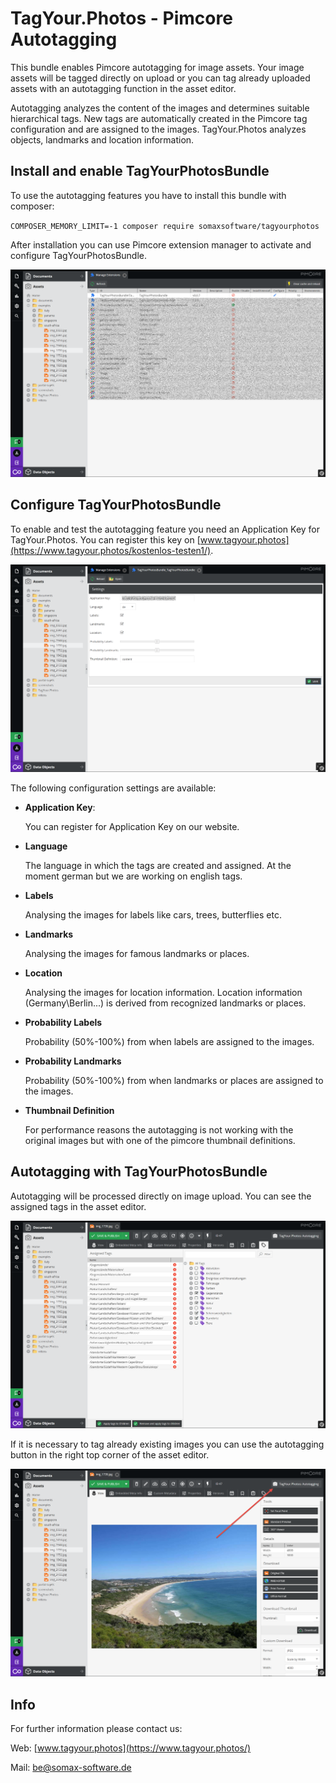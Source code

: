 # TagYour.Photos - Pimcore Autotagging
This bundle enables Pimcore autotagging for image assets. Your image assets will be tagged 
directly on upload or you can tag already uploaded assets with an autotagging function in the 
asset editor.

Autotagging analyzes the content of the images and determines suitable hierarchical tags. 
New tags are automatically created in the Pimcore tag configuration and are assigned to the images. 
TagYour.Photos analyzes objects, landmarks and location information.

## Install and enable TagYourPhotosBundle
To use the autotagging features you have to install this bundle with composer:

`COMPOSER_MEMORY_LIMIT=-1 composer require somaxsoftware/tagyourphotos`

After installation you can use Pimcore extension manager to activate and configure 
TagYourPhotosBundle.

![Enable TagYour.Photos bundle in Pimcore](./docs/EnableTagYourPhotosBundle.png)

## Configure TagYourPhotosBundle
To enable and test the autotagging feature you need an Application Key for TagYour.Photos. 
You can register this key on [www.tagyour.photos](https://www.tagyour.photos/kostenlos-testen1/).

![Configure TagYour.Photos bundle in Pimcore](./docs/ConfigureTagYourPhotosBundle.png)

The following configuration settings are available:

- **Application Key**:

    You can register for Application Key on our website.

- **Language**

    The language in which the tags are created and assigned. At the moment german but we are 
working on english tags.

- **Labels**

    Analysing the images for labels like cars, trees, butterflies etc.

- **Landmarks**

    Analysing the images for famous landmarks or places.

- **Location**

    Analysing the images for location information. Location information 
(Germany\Berlin...) is derived from recognized landmarks or places.

- **Probability Labels**
    
    Probability (50%-100%) from when labels are assigned to the images.

- **Probability Landmarks**

    Probability (50%-100%) from when landmarks or places are 
assigned to the images.

- **Thumbnail Definition**

    For performance reasons the autotagging is not working with the 
original images but with one of the pimcore thumbnail definitions.

## Autotagging with TagYourPhotosBundle
Autotagging will be processed directly on image upload. You can see the assigned tags in the 
asset editor.

![Created tags in Pimcore](./docs/CreatedTagsInAssetEditor.png)

If it is necessary to tag already existing images you can use the autotagging button 
in the right top corner of the asset editor.

![Configure TagYour.Photos bundle in Pimcore](./docs/AutotaggingInAssetEditor.png)

## Info
For further information please contact us:

Web: [www.tagyour.photos](https://www.tagyour.photos/)

Mail: [be@somax-software.de](mailto:be@somax-software.de)
